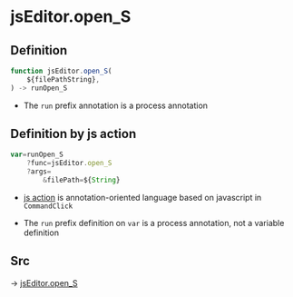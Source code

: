 # jsEditor.open_S

## Definition

```js.js
function jsEditor.open_S(
	${filePathString},
) -> runOpen_S
```

- The `run` prefix annotation is a process annotation
## Definition by js action

```js.js
var=runOpen_S
	?func=jsEditor.open_S
	?args=
		&filePath=${String}
```

- [js action](#) is annotation-oriented language based on javascript in `CommandClick`

- The `run` prefix definition on `var` is a process annotation, not a variable definition

## Src

-> [jsEditor.open_S](https://github.com/puutaro/CommandClick/blob/master/app/src/main/java/com/puutaro/commandclick/fragment_lib/terminal_fragment/js_interface/edit/JsEditor.kt#L13)


